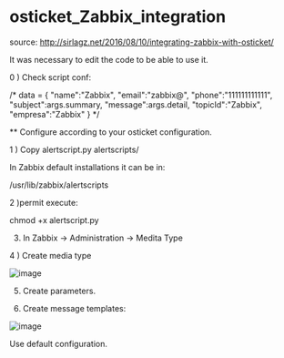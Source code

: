 # osticket_Zabbix_integration

source: http://sirlagz.net/2016/08/10/integrating-zabbix-with-osticket/

It was necessary to edit the code to be able to use it.

0 ) Check script conf: 

/* data = {
"name":"Zabbix",
"email":"zabbix@<YOURDOMAIN>",
"phone":"111111111111",
"subject":args.summary,
"message":args.detail,
"topicId":"Zabbix",
"empresa":"Zabbix"
}
*/

** Configure according to your osticket configuration.


1 ) Copy alertscript.py   alertscripts/

In Zabbix default installations it can be in:

/usr/lib/zabbix/alertscripts

2 )permit execute: 

chmod +x alertscript.py


3) In Zabbix -> Administration -> Medita Type

4 ) Create media type

![image](https://user-images.githubusercontent.com/10785756/115292606-9677d200-a12c-11eb-90d2-fc2b4fcdce01.png)

5) Create parameters. 

6) Create message templates:

![image](https://user-images.githubusercontent.com/10785756/115292732-bc04db80-a12c-11eb-8400-3b9371d59f01.png)

Use default configuration. 

